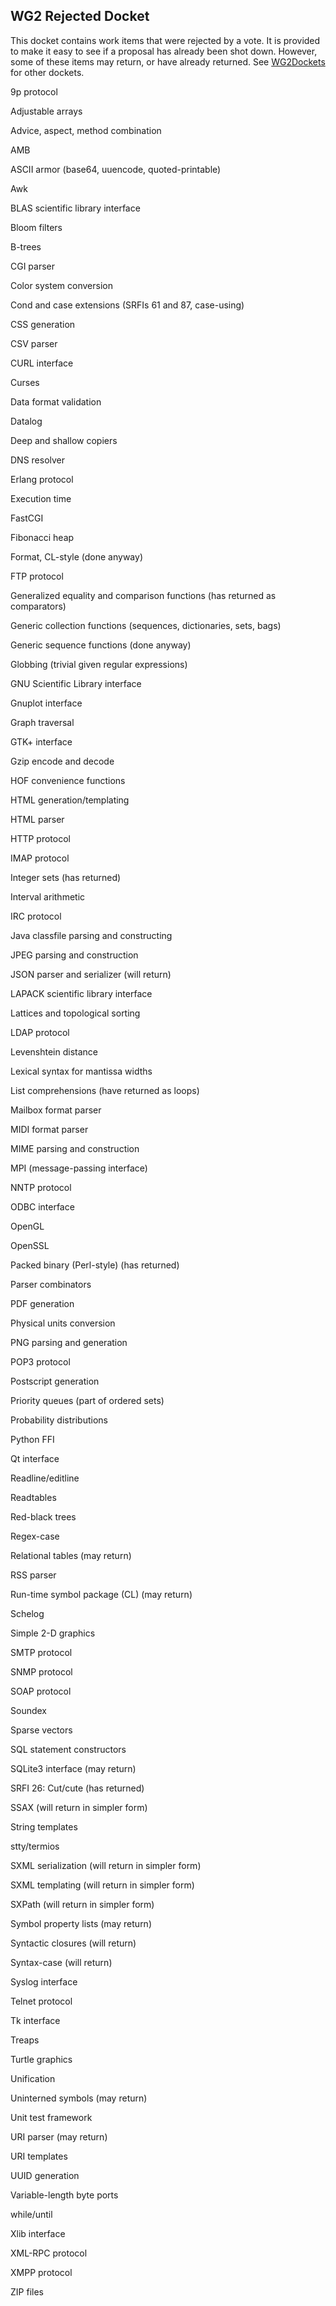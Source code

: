## WG2 Rejected Docket

This docket contains work items that were rejected by a vote. 
It is provided to make it easy to see if a proposal has already been shot down.
However, some of these items may return, or have already returned.
See [WG2Dockets](WG2Dockets.md) for other dockets.

9p protocol

Adjustable arrays

Advice, aspect, method combination

AMB

ASCII armor (base64, uuencode, quoted-printable)

Awk

BLAS scientific library interface

Bloom filters

B-trees

CGI parser

Color system conversion

Cond and case extensions (SRFIs 61 and 87, case-using)

CSS generation

CSV parser

CURL interface

Curses

Data format validation

Datalog

Deep and shallow copiers

DNS resolver

Erlang protocol

Execution time

FastCGI

Fibonacci heap

Format, CL-style (done anyway)

FTP protocol

Generalized equality and comparison functions (has returned as comparators)

Generic collection functions (sequences, dictionaries, sets, bags)

Generic sequence functions (done anyway)

Globbing (trivial given regular expressions)

GNU Scientific Library interface

Gnuplot interface

Graph traversal

GTK+ interface

Gzip encode and decode

HOF convenience functions

HTML generation/templating

HTML parser

HTTP protocol

IMAP protocol

Integer sets (has returned)

Interval arithmetic

IRC protocol

Java classfile parsing and constructing

JPEG parsing and construction

JSON parser and serializer (will return)

LAPACK scientific library interface

Lattices and topological sorting

LDAP protocol

Levenshtein distance

Lexical syntax for mantissa widths

List comprehensions (have returned as loops)

Mailbox format parser

MIDI format parser

MIME parsing and construction

MPI (message-passing interface)

NNTP protocol

ODBC interface

OpenGL

OpenSSL

Packed binary (Perl-style) (has returned)

Parser combinators

PDF generation

Physical units conversion

PNG parsing and generation

POP3 protocol

Postscript generation

Priority queues (part of ordered sets)

Probability distributions

Python FFI

Qt interface

Readline/editline

Readtables

Red-black trees

Regex-case

Relational tables (may return)

RSS parser

Run-time symbol package (CL) (may return)

Schelog

Simple 2-D graphics

SMTP protocol

SNMP protocol

SOAP protocol

Soundex

Sparse vectors

SQL statement constructors

SQLite3 interface (may return)

SRFI 26: Cut/cute (has returned)

SSAX (will return in simpler form)

String templates

stty/termios

SXML serialization  (will return in simpler form)

SXML templating  (will return in simpler form)

SXPath  (will return in simpler form)

Symbol property lists (may return)

Syntactic closures (will return)

Syntax-case (will return)

Syslog interface

Telnet protocol

Tk interface

Treaps

Turtle graphics

Unification

Uninterned symbols (may return)

Unit test framework

URI parser (may return)

URI templates

UUID generation

Variable-length byte ports

while/until

Xlib interface

XML-RPC protocol

XMPP protocol

ZIP files
